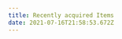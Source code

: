 ```yaml
---
title: Recently acquired Items
date: 2021-07-16T21:58:53.672Z
---
```


<style>
	 #text-book-jacket>img{
		 height:15rem;
	 }
     .jacket-title{
         padding:0;
         bottom:auto;
         position:relative;
     }
     .col-4{
         margin-top:0.5rem;         
     }
</style>

<script>

  $(function(){   
      	$.ajax({
           url: 'https://penroselib-php.herokuapp.com/newitem/newbooklist_jsonfeed.php',
           type: 'GET',
           dataType: 'json',
	       cache:false,
 	}).done(function( bibarray ) {
            $.each(bibarray, function(key,value) {
             var display1='<div class="col-4"><div class="card medium"><div id="text-book-jacket"> <img src="https://images.btol.com/ContentCafe/Jacket.aspx?UserID=WHTM43002&amp;Password=CC69392&amp;Return=T&amp;Type=M&amp;Value='+ value.isbn +'" alt="image for book cover"></div><div class="jacket-title"><a href="http://sherlock.whitman.edu/primo_library/libweb/action/dlSearch.do?institution=WHITC&amp;vid=WHITC&amp;tab=default_tab&amp;mode=Basic&amp;group=GUEST&amp;onCampus=true&amp;displayMode=full&amp;displayField=all&amp;search_scope=whitc_alma&amp;query=any,contains,'+value.id +'">'+ value.title +'/'+ value.author +'</a></div></div></div>';
             $( "#results" ).append( display1 );
            }); 
	 });
  });
</script>
<div class="bootstrap-wrapper">
<div class="container">
    <div class="row" id="results">
	</div>
</div>
</div>